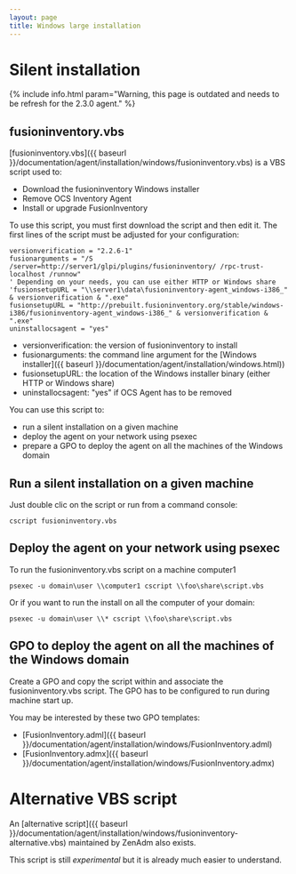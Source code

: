 ```yaml
---
layout: page
title: Windows large installation
---
```


# Silent installation

{% include info.html param="Warning, this page is outdated and needs to be refresh for the 2.3.0 agent." %}

## fusioninventory.vbs

[fusioninventory.vbs]({{ baseurl }}/documentation/agent/installation/windows/fusioninventory.vbs) is a VBS script used to:

* Download the fusioninventory Windows installer
* Remove OCS Inventory Agent
* Install or upgrade FusionInventory

To use this script, you must first download the script and then edit it. The first lines of the script
must be adjusted for your configuration:

    versionverification = "2.2.6-1"
    fusionarguments = "/S /server=http://server1/glpi/plugins/fusioninventory/ /rpc-trust-localhost /runnow"
    ' Depending on your needs, you can use either HTTP or Windows share
    'fusionsetupURL = "\\server1\data\fusioninventory-agent_windows-i386_" & versionverification & ".exe"
    fusionsetupURL = "http://prebuilt.fusioninventory.org/stable/windows-i386/fusioninventory-agent_windows-i386_" & versionverification & ".exe"
    uninstallocsagent = "yes"

* versionverification: the version of fusioninventory to install
* fusionarguments: the command line argument for the [Windows installer]({{ baseurl }}/documentation/agent/installation/windows.html))
* fusionsetupURL: the location of the Windows installer binary (either HTTP or Windows share)
* uninstallocsagent: "yes" if OCS Agent has to be removed


You can use this  script to:

* run a silent installation on a given machine
* deploy the agent on your network using psexec
* prepare a GPO to deploy the agent on all the machines of the Windows domain

## Run a silent installation on a given machine

Just double clic on the script or run from a command console:

    cscript fusioninventory.vbs

## Deploy the agent on your network using psexec

To run the fusioninventory.vbs script on a machine computer1

    psexec -u domain\user \\computer1 cscript \\foo\share\script.vbs


Or if you want to run the install on all the computer of your domain:

    psexec -u domain\user \\* cscript \\foo\share\script.vbs

## GPO to deploy the agent on all the machines of the Windows domain

Create a GPO and copy the script within and associate the fusioninventory.vbs script. The GPO has to be configured to run during machine start up.

You may be interested by these two GPO templates:

* [FusionInventory.adml]({{ baseurl }}/documentation/agent/installation/windows/FusionInventory.adml)
* [FusionInventory.admx]({{ baseurl }}/documentation/agent/installation/windows/FusionInventory.admx)

# Alternative VBS script

An [alternative script]({{ baseurl }}/documentation/agent/installation/windows/fusioninventory-alternative.vbs) maintained
by ZenAdm also exists.

This script is still *experimental* but it is already much easier to understand.
